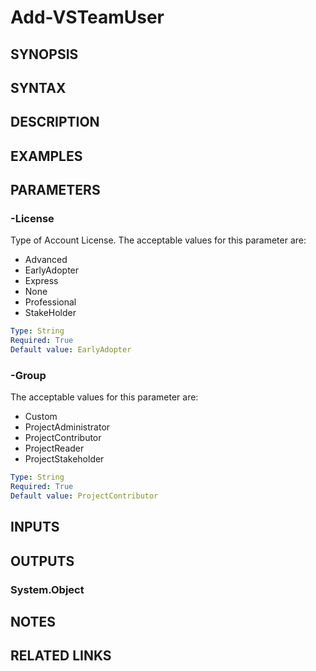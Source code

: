 <!-- #include "./common/header.md" -->

# Add-VSTeamUser

## SYNOPSIS

<!-- #include "./synopsis/Add-VSTeamUser.md" -->

## SYNTAX

## DESCRIPTION

<!-- #include "./synopsis/Add-VSTeamUser.md" -->

## EXAMPLES

## PARAMETERS

<!-- #include "./params/projectName.md" -->

### -License

Type of Account License. The acceptable values for this parameter are:

- Advanced
- EarlyAdopter
- Express
- None
- Professional
- StakeHolder

```yaml
Type: String
Required: True
Default value: EarlyAdopter
```

### -Group

The acceptable values for this parameter are:

- Custom
- ProjectAdministrator
- ProjectContributor
- ProjectReader
- ProjectStakeholder

```yaml
Type: String
Required: True
Default value: ProjectContributor
```

## INPUTS

## OUTPUTS

### System.Object

## NOTES

## RELATED LINKS